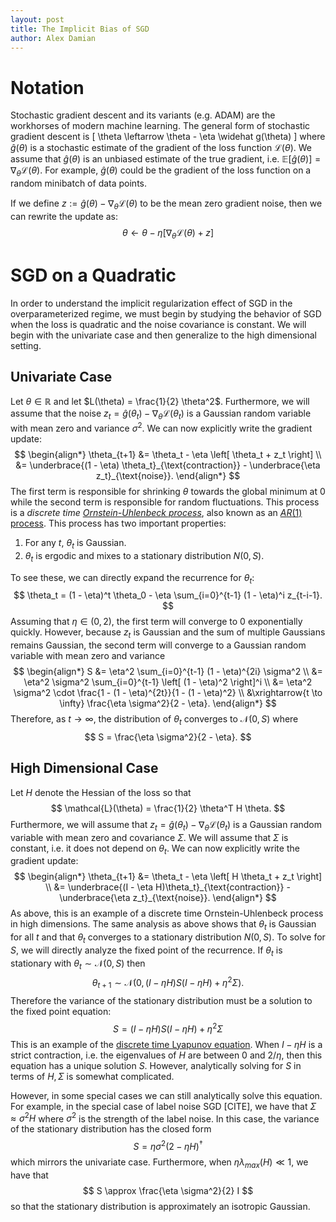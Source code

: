 ```yaml
---
layout: post
title: The Implicit Bias of SGD
author: Alex Damian
---
```

# Notation

Stochastic gradient descent and its variants (e.g. ADAM) are the workhorses of modern machine learning. The general form of stochastic gradient descent is
\[
\theta \leftarrow \theta - \eta \widehat g(\theta)
\]
where $\widehat g(\theta)$ is a stochastic estimate of the gradient of the loss function $\mathcal{L}(\theta)$. We assume that $\widehat g(\theta)$ is an unbiased estimate of the true gradient, i.e. $\mathbb E[\widehat g(\theta)] = \nabla_\theta \mathcal L(\theta)$. For example, $\widehat g(\theta)$ could be the gradient of the loss function on a random minibatch of data points.

If we define $z := \widehat g(\theta) - \nabla_\theta \mathcal L(\theta)$ to be the mean zero gradient noise, then we can rewrite the update as:
$$
\theta \leftarrow \theta - \eta \left[ \nabla_\theta \mathcal{L}(\theta) + z \right]
$$

# SGD on a Quadratic

In order to understand the implicit regularization effect of SGD in the overparameterized regime, we must begin by studying the behavior of SGD when the loss is quadratic and the noise covariance is constant. We will begin with the univariate case and then generalize to the high dimensional setting.

## Univariate Case

Let $\theta \in \mathbb{R}$ and let $L(\theta) = \frac{1}{2} \theta^2$. Furthermore, we will assume that the noise $z_t = \widehat{g}(\theta_t) - \nabla_\theta \mathcal L(\theta_t)$ is a Gaussian random variable with mean zero and variance $\sigma^2$. We can now explicitly write the gradient update:
$$
\begin{align*}
    \theta_{t+1} &= \theta_t - \eta \left[ \theta_t + z_t \right] \\
    &= \underbrace{(1 - \eta) \theta_t}_{\text{contraction}} - \underbrace{\eta z_t}_{\text{noise}}.
\end{align*}
$$
The first term is responsible for shrinking $\theta$ towards the global minimum at $0$ while the second term is responsible for random fluctuations. This process is a *discrete time [Ornstein-Uhlenbeck process](https://en.wikipedia.org/wiki/Ornstein–Uhlenbeck_process)*, also known as an [$AR(1)$ process](https://en.wikipedia.org/wiki/Autoregressive_model). This process has two important properties:
1. For any $t$, $\theta_t$ is Gaussian.
2. $\theta_t$ is ergodic and mixes to a stationary distribution $N(0,S)$.

To see these, we can directly expand the recurrence for $\theta_t$:
$$
\theta_t = (1 - \eta)^t \theta_0 - \eta \sum_{i=0}^{t-1} (1 - \eta)^i z_{t-i-1}.
$$
Assuming that $\eta \in (0,2)$, the first term will converge to $0$ exponentially quickly. However, because $z_t$ is Gaussian and the sum of multiple Gaussians remains Gaussian, the second term will converge to a Gaussian random variable with mean zero and variance
$$
\begin{align*}
    S
    &= \eta^2 \sum_{i=0}^{t-1} (1 - \eta)^{2i} \sigma^2 \\
    &= \eta^2 \sigma^2 \sum_{i=0}^{t-1} \left[ (1 - \eta)^2 \right]^i \\
    &= \eta^2 \sigma^2 \cdot \frac{1 - (1 - \eta)^{2t}}{1 - (1 - \eta)^2} \\
    &\xrightarrow{t \to \infty} \frac{\eta \sigma^2}{2 - \eta}.
\end{align*}
$$
Therefore, as $t \to \infty$, the distribution of $\theta_t$ converges to $\mathcal{N}(0,S)$ where
$$
S = \frac{\eta \sigma^2}{2 - \eta}.
$$

## High Dimensional Case



 Let $H$ denote the Hessian of the loss so that
$$
\mathcal{L}(\theta) = \frac{1}{2} \theta^T H \theta.
$$
Furthermore, we will assume that $z_t = \widehat g(\theta_t) - \nabla_\theta \mathcal L(\theta_t)$ is a Gaussian random variable with mean zero and covariance $\Sigma$. We will assume that $\Sigma$ is constant, i.e. it does not depend on $\theta_t$.
We can now explicitly write the gradient update:
$$
\begin{align*}
    \theta_{t+1} &= \theta_t - \eta \left[ H \theta_t + z_t \right] \\
    &= \underbrace{(I - \eta H)\theta_t}_{\text{contraction}} - \underbrace{\eta z_t}_{\text{noise}}.
\end{align*}
$$
As above, this is an example of a discrete time Ornstein-Uhlenbeck process in high dimensions. The same analysis as above shows that $\theta_t$ is Gaussian for all $t$ and that $\theta_t$ converges to a stationary distribution $N(0,S)$. To solve for $S$, we will directly analyze the fixed point of the recurrence. If $\theta_t$ is stationary with $\theta_t \sim \mathcal{N}(0,S)$ then
$$
\theta_{t+1} \sim \mathcal{N}\left(0,(I - \eta H)S(I - \eta H) + \eta^2 \Sigma\right).
$$
Therefore the variance of the stationary distribution must be a solution to the fixed point equation:
$$
S = (I - \eta H) S (I - \eta H) + \eta^2 \Sigma
$$
This is an example of the [discrete time Lyapunov equation](https://en.wikipedia.org/wiki/Lyapunov_equation). When $I - \eta H$ is a strict contraction, i.e. the eigenvalues of $H$ are between $0$ and $2/\eta$, then this equation has a unique solution $S$. However, analytically solving for $S$ in terms of $H,\Sigma$ is somewhat complicated.

However, in some special cases we can still analytically solve this equation. For example, in the special case of label noise SGD [CITE], we have that $\Sigma \approx \sigma^2 H$ where $\sigma^2$ is the strength of the label noise. In this case, the variance of the stationary distribution has the closed form $$S = \eta \sigma^2 (2 - \eta H)^\dagger$$
which mirrors the univariate case. Furthermore, when $\eta \lambda_{max}(H) \ll 1$, we have that
$$
S \approx \frac{\eta \sigma^2}{2} I
$$
so that the stationary distribution is approximately an isotropic Gaussian.